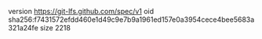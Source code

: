 version https://git-lfs.github.com/spec/v1
oid sha256:f7431572efdd460e1d49c9e7b9a1961ed157e0a3954cece4bee5683a321a24fe
size 2218
